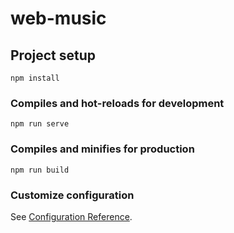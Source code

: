 # web-music

## Project setup
```
npm install
```

### Compiles and hot-reloads for development
```
npm run serve
```

### Compiles and minifies for production
```
npm run build
```

### Customize configuration
See [Configuration Reference](https://cli.vuejs.org/config/).

<!-- public  放置图标 -->
<!-- components :
       newmusic: '最新音乐组件'
       newmv：    '最新mv组件'，
       serchinput:'搜索组件'
       songlist ： "歌曲列表组件"
       songmenu：'歌单推荐组件'
       tuijian：'mv推荐组件'
        -->
<!-- pages：
 classify:  '歌单分类页面'
 classifyinfo:'歌单详情页'
 index:首页
 login:登录
 mine:我的
 moremv:更多mv页面
 mvinfo：mv详情页
 newmusic:最新歌曲详情页
 remark：歌单评论页面
 search：搜索页面
 songlist：歌单详情页
 -->
